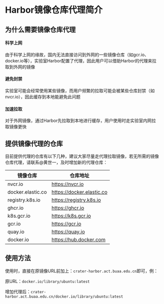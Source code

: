 # Harbor镜像仓库代理简介

## 为什么需要镜像仓库代理

#### 科学上网
由于科学上网的缘故，国内无法直接访问到外网的一些镜像仓库（如gcr.io、docker.io等），实验室Harbor配置了代理，因此用户可以借助Harbor的代理来拉取到外网的镜像
#### 避免封禁
实验室可能会经常使用某些镜像，而用户频繁的拉取可能会被某些仓库封禁（如nvcr.io），因此缓存到本地能避免此问题
#### 加速拉取
对于外网镜像，通过Harbor先拉取到本地进行缓存，用户使用时走实验室内网拉取镜像更快



## 提供镜像代理的仓库

目前提供代理的仓库有以下几种，建议大家尽量走代理拉取镜像，若无所需的镜像仓库代理，请联系@黄世一，及时增加新的代理仓库：

| 镜像仓库          | 仓库地址                  |
| ----------------- | ------------------------- |
| nvcr.io           | https://nvcr.io           |
| docker.elastic.co | https://docker.elastic.co |
| registry.k8s.io   | https://registry.k8s.io   |
| ghcr.io           | https://ghcr.io           |
| k8s.gcr.io        | https://k8s.gcr.io        |
| gcr.io            | https://gcr.io            |
| quay.io           | https://quay.io           |
| docker.io         | https://hub.docker.com    |



## 使用方法

使用时，直接在原镜像URL前加上：`crater-harbor.act.buaa.edu.cn`即可，例：

原URL：`docker.io/library/ubuntu:latest`

增加代理后：`crater-harbor.act.buaa.edu.cn/docker.io/library/ubuntu:latest`